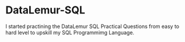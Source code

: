 # DataLemur-SQL
I started practining the DataLemur SQL Practical Questions from easy to hard level to upskill my SQL Programmimg Language.
